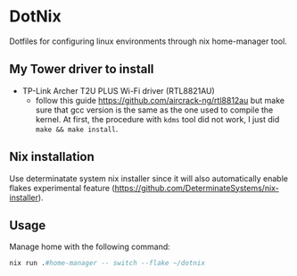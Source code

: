 # DotNix

Dotfiles for configuring linux environments through nix home-manager tool.

## My Tower driver to install
 - TP-Link Archer T2U PLUS Wi-Fi driver (RTL8821AU)
   - follow this guide https://github.com/aircrack-ng/rtl8812au but make sure that gcc version is the same as the one used to compile the kernel. At first, the procedure with `kdms` tool did not work, I just did `make && make install`.

## Nix installation
Use determinatate system nix installer since it will also automatically enable flakes experimental feature (https://github.com/DeterminateSystems/nix-installer).

## Usage
Manage home with the following command:
```nix
nix run .#home-manager -- switch --flake ~/dotnix
```
